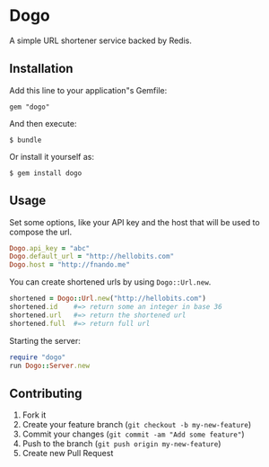 # Dogo

A simple URL shortener service backed by Redis.

## Installation

Add this line to your application"s Gemfile:

    gem "dogo"

And then execute:

    $ bundle

Or install it yourself as:

    $ gem install dogo

## Usage

Set some options, like your API key and the host that will be used to compose the url.

``` ruby
Dogo.api_key = "abc"
Dogo.default_url = "http://hellobits.com"
Dogo.host = "http://fnando.me"
```

You can create shortened urls by using `Dogo::Url.new`.

```ruby
shortened = Dogo::Url.new("http://hellobits.com")
shortened.id    #=> return some an integer in base 36
shortened.url   #=> return the shortened url
shortened.full  #=> return full url
```

Starting the server:

``` ruby
require "dogo"
run Dogo::Server.new
```

## Contributing

1. Fork it
2. Create your feature branch (`git checkout -b my-new-feature`)
3. Commit your changes (`git commit -am "Add some feature"`)
4. Push to the branch (`git push origin my-new-feature`)
5. Create new Pull Request

